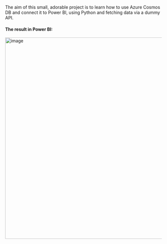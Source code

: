 The aim of this small, adorable project is to learn how to use Azure Cosmos DB and connect it to Power BI, using Python and fetching data via a dummy API. 

#### The result in Power BI:

<img width="1154" height="647" alt="image" src="https://github.com/user-attachments/assets/e656708f-69d8-46f2-bda2-3772d3aba458" />
